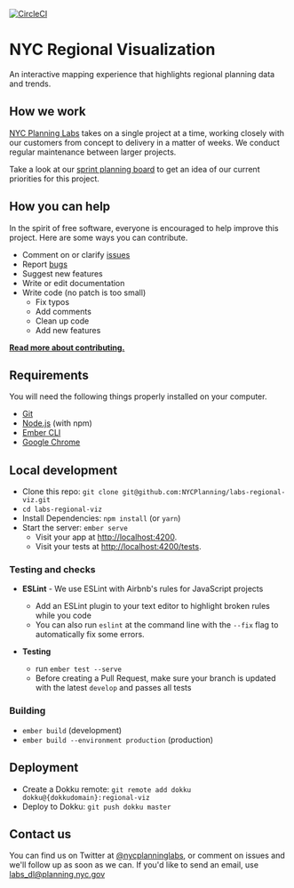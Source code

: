 [![CircleCI](https://circleci.com/gh/NYCPlanning/labs-regional-viz/tree/develop.svg?style=svg)](https://circleci.com/gh/NYCPlanning/labs-regional-viz/tree/develop)

# NYC Regional Visualization

An interactive mapping experience that highlights regional planning data and trends.

## How we work

[NYC Planning Labs](https://planninglabs.nyc) takes on a single project at a time, working closely with our customers from concept to delivery in a matter of weeks.  We conduct regular maintenance between larger projects.  

Take a look at our [sprint planning board](https://waffle.io/NYCPlanning/labs-regional-viz) to get an idea of our current priorities for this project.

## How you can help

In the spirit of free software, everyone is encouraged to help improve this project.  Here are some ways you can contribute.

- Comment on or clarify [issues](https://github.com/NYCPlanning/labs-regional-viz/issues)
- Report [bugs](https://github.com/NYCPlanning/labs-regional-viz/labels/bug)
- Suggest new features
- Write or edit documentation
- Write code (no patch is too small)
  - Fix typos
  - Add comments
  - Clean up code
  - Add new features

**[Read more about contributing.](CONTRIBUTING.md)**

## Requirements

You will need the following things properly installed on your computer.

- [Git](https://git-scm.com/)
- [Node.js](https://nodejs.org/) (with npm)
- [Ember CLI](https://ember-cli.com/)
- [Google Chrome](https://google.com/chrome/)

## Local development

- Clone this repo: `git clone git@github.com:NYCPlanning/labs-regional-viz.git`
- `cd labs-regional-viz`
- Install Dependencies: `npm install` (or `yarn`)
- Start the server: `ember serve`
  - Visit your app at [http://localhost:4200](http://localhost:4200).
  - Visit your tests at [http://localhost:4200/tests](http://localhost:4200/tests).

### Testing and checks

- **ESLint** - We use ESLint with Airbnb's rules for JavaScript projects
  - Add an ESLint plugin to your text editor to highlight broken rules while you code
  - You can also run `eslint` at the command line with the `--fix` flag to automatically fix some errors.

- **Testing**
  - run `ember test --serve`
  - Before creating a Pull Request, make sure your branch is updated with the latest `develop` and passes all tests

### Building

- `ember build` (development)
- `ember build --environment production` (production)

## Deployment

- Create a Dokku remote: `git remote add dokku dokku@{dokkudomain}:regional-viz`
- Deploy to Dokku: `git push dokku master`


## Contact us

You can find us on Twitter at [@nycplanninglabs](https://twitter.com/nycplanninglabs), or comment on issues and we'll follow up as soon as we can. If you'd like to send an email, use [labs_dl@planning.nyc.gov](mailto:labs_dl@planning.nyc.gov)
